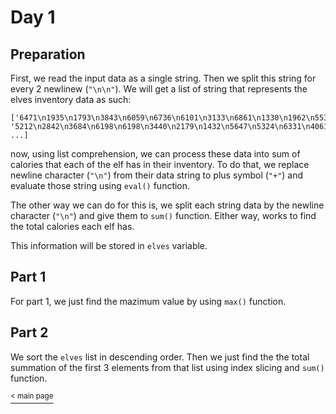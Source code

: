 # Day 1

## Preparation

First, we read the input data as a single string. Then we split this string for every 2 newlinew (`"\n\n"`). We will get a list of string that represents the elves inventory data as such:

```
['6471\n1935\n1793\n3843\n6059\n6736\n6101\n3133\n6861\n1330\n1962\n5538\n6760', '5212\n2842\n3684\n6198\n6198\n3440\n2179\n1432\n5647\n5324\n6331\n4061\n1167\n1821', ...]
```

now, using list comprehension, we can process these data into sum of calories that each of the elf has in their inventory. To do that, we replace newline character (`"\n"`) from their data string to plus symbol (`"+"`) and evaluate those string using `eval()` function.

The other way we can do for this is, we split each string data by the newline character (`"\n"`) and give them to `sum()` function. Either way, works to find the total calories each elf has.

This information will be stored in `elves` variable.

## Part 1

For part 1, we just find the mazimum value by using `max()` function.

## Part 2

We sort the `elves` list in descending order. Then we just find the the total summation of the first 3 elements from that list using index slicing and `sum()` function.

[<sup>< main page](../README.md#My-Attempt-in-AoC-2022)
